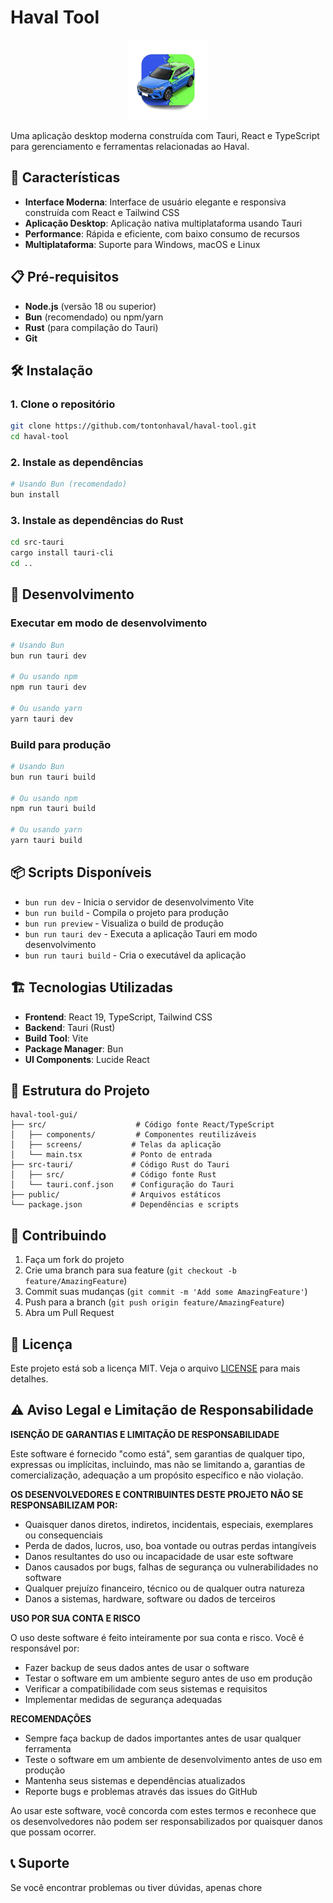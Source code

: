 # Haval Tool

<div align="center">
  <img src="public/icon.png" alt="Haval Tool Icon" width="128" height="128">
</div>

Uma aplicação desktop moderna construída com Tauri, React e TypeScript para gerenciamento e ferramentas relacionadas ao Haval.

## 🚀 Características

- **Interface Moderna**: Interface de usuário elegante e responsiva construída com React e Tailwind CSS
- **Aplicação Desktop**: Aplicação nativa multiplataforma usando Tauri
- **Performance**: Rápida e eficiente, com baixo consumo de recursos
- **Multiplataforma**: Suporte para Windows, macOS e Linux

## 📋 Pré-requisitos

- **Node.js** (versão 18 ou superior)
- **Bun** (recomendado) ou npm/yarn
- **Rust** (para compilação do Tauri)
- **Git**

## 🛠️ Instalação

### 1. Clone o repositório
```bash
git clone https://github.com/tontonhaval/haval-tool.git
cd haval-tool
```

### 2. Instale as dependências
```bash
# Usando Bun (recomendado)
bun install
```

### 3. Instale as dependências do Rust
```bash
cd src-tauri
cargo install tauri-cli
cd ..
```

## 🚀 Desenvolvimento

### Executar em modo de desenvolvimento
```bash
# Usando Bun
bun run tauri dev

# Ou usando npm
npm run tauri dev

# Ou usando yarn
yarn tauri dev
```

### Build para produção
```bash
# Usando Bun
bun run tauri build

# Ou usando npm
npm run tauri build

# Ou usando yarn
yarn tauri build
```

## 📦 Scripts Disponíveis

- `bun run dev` - Inicia o servidor de desenvolvimento Vite
- `bun run build` - Compila o projeto para produção
- `bun run preview` - Visualiza o build de produção
- `bun run tauri dev` - Executa a aplicação Tauri em modo desenvolvimento
- `bun run tauri build` - Cria o executável da aplicação

## 🏗️ Tecnologias Utilizadas

- **Frontend**: React 19, TypeScript, Tailwind CSS
- **Backend**: Tauri (Rust)
- **Build Tool**: Vite
- **Package Manager**: Bun
- **UI Components**: Lucide React

## 📁 Estrutura do Projeto

```
haval-tool-gui/
├── src/                    # Código fonte React/TypeScript
│   ├── components/         # Componentes reutilizáveis
│   ├── screens/           # Telas da aplicação
│   └── main.tsx           # Ponto de entrada
├── src-tauri/             # Código Rust do Tauri
│   ├── src/               # Código fonte Rust
│   └── tauri.conf.json    # Configuração do Tauri
├── public/                # Arquivos estáticos
└── package.json           # Dependências e scripts
```

## 🤝 Contribuindo

1. Faça um fork do projeto
2. Crie uma branch para sua feature (`git checkout -b feature/AmazingFeature`)
3. Commit suas mudanças (`git commit -m 'Add some AmazingFeature'`)
4. Push para a branch (`git push origin feature/AmazingFeature`)
5. Abra um Pull Request

## 📄 Licença

Este projeto está sob a licença MIT. Veja o arquivo [LICENSE](LICENSE) para mais detalhes.

## ⚠️ Aviso Legal e Limitação de Responsabilidade

**ISENÇÃO DE GARANTIAS E LIMITAÇÃO DE RESPONSABILIDADE**

Este software é fornecido "como está", sem garantias de qualquer tipo, expressas ou implícitas, incluindo, mas não se limitando a, garantias de comercialização, adequação a um propósito específico e não violação.

**OS DESENVOLVEDORES E CONTRIBUINTES DESTE PROJETO NÃO SE RESPONSABILIZAM POR:**

- Quaisquer danos diretos, indiretos, incidentais, especiais, exemplares ou consequenciais
- Perda de dados, lucros, uso, boa vontade ou outras perdas intangíveis
- Danos resultantes do uso ou incapacidade de usar este software
- Danos causados por bugs, falhas de segurança ou vulnerabilidades no software
- Qualquer prejuízo financeiro, técnico ou de qualquer outra natureza
- Danos a sistemas, hardware, software ou dados de terceiros

**USO POR SUA CONTA E RISCO**

O uso deste software é feito inteiramente por sua conta e risco. Você é responsável por:
- Fazer backup de seus dados antes de usar o software
- Testar o software em um ambiente seguro antes de uso em produção
- Verificar a compatibilidade com seus sistemas e requisitos
- Implementar medidas de segurança adequadas

**RECOMENDAÇÕES**

- Sempre faça backup de dados importantes antes de usar qualquer ferramenta
- Teste o software em um ambiente de desenvolvimento antes de uso em produção
- Mantenha seus sistemas e dependências atualizados
- Reporte bugs e problemas através das issues do GitHub

Ao usar este software, você concorda com estes termos e reconhece que os desenvolvedores não podem ser responsabilizados por quaisquer danos que possam ocorrer.

## 📞 Suporte

Se você encontrar problemas ou tiver dúvidas, apenas chore